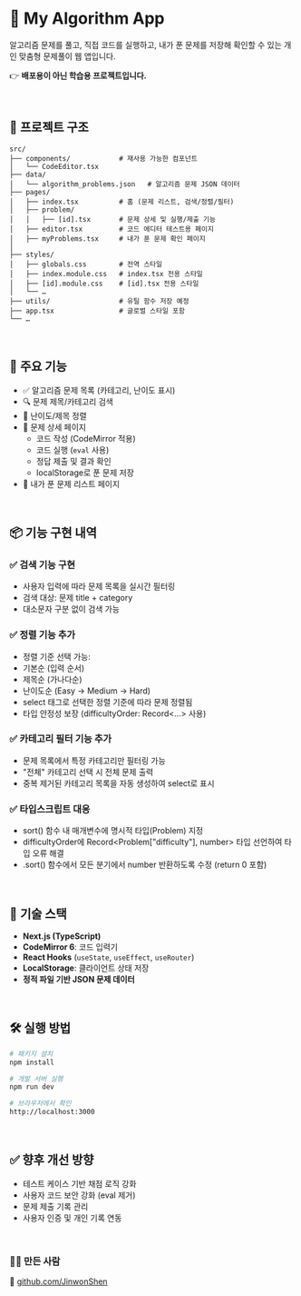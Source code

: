 # 🧠 My Algorithm App

알고리즘 문제를 풀고, 직접 코드를 실행하고,
내가 푼 문제를 저장해 확인할 수 있는 개인 맞춤형 문제풀이 웹 앱입니다.

👉 **배포용이 아닌 학습용 프로젝트입니다.**

<br>

## 📁 프로젝트 구조

```
src/
├── components/            # 재사용 가능한 컴포넌트
│   └── CodeEditor.tsx
├── data/
│   └── algorithm_problems.json   # 알고리즘 문제 JSON 데이터
├── pages/
│   ├── index.tsx          # 홈 (문제 리스트, 검색/정렬/필터)
│   ├── problem/
│   │   ├── [id].tsx       # 문제 상세 및 실행/제출 기능
│   ├── editor.tsx         # 코드 에디터 테스트용 페이지
│   ├── myProblems.tsx     # 내가 푼 문제 확인 페이지
│
├── styles/
│   ├── globals.css        # 전역 스타일
│   ├── index.module.css   # index.tsx 전용 스타일
│   ├── [id].module.css    # [id].tsx 전용 스타일
│   └── …
├── utils/                 # 유틸 함수 저장 예정
├── app.tsx                # 글로벌 스타일 포함
└── …
```

<br>

## 🚀 주요 기능

- ✅ 알고리즘 문제 목록 (카테고리, 난이도 표시)
- 🔍 문제 제목/카테고리 검색
- 📌 난이도/제목 정렬
- 📁 문제 상세 페이지
  - 코드 작성 (CodeMirror 적용)
  - 코드 실행 (`eval` 사용)
  - 정답 제출 및 결과 확인
  - localStorage로 푼 문제 저장
- 📜 내가 푼 문제 리스트 페이지

<br>

## 📦 기능 구현 내역

### ✅ 검색 기능 구현

- 사용자 입력에 따라 문제 목록을 실시간 필터링
- 검색 대상: 문제 title + category
- 대소문자 구분 없이 검색 가능

### ✅ 정렬 기능 추가

- 정렬 기준 선택 가능:
- 기본순 (입력 순서)
- 제목순 (가나다순)
- 난이도순 (Easy → Medium → Hard)
- select 태그로 선택한 정렬 기준에 따라 문제 정렬됨
- 타입 안정성 보장 (difficultyOrder: Record<...> 사용)

### ✅ 카테고리 필터 기능 추가

- 문제 목록에서 특정 카테고리만 필터링 가능
- "전체" 카테고리 선택 시 전체 문제 출력
- 중복 제거된 카테고리 목록을 자동 생성하여 select로 표시

### ✅ 타입스크립트 대응

- sort() 함수 내 매개변수에 명시적 타입(Problem) 지정
- difficultyOrder에 Record<Problem["difficulty"], number> 타입 선언하여 타입 오류 해결
- .sort() 함수에서 모든 분기에서 number 반환하도록 수정 (return 0 포함)

<br>

## 🧰 기술 스택

- **Next.js (TypeScript)**
- **CodeMirror 6**: 코드 입력기
- **React Hooks** (`useState`, `useEffect`, `useRouter`)
- **LocalStorage**: 클라이언트 상태 저장
- **정적 파일 기반 JSON 문제 데이터**

<br>

## 🛠️ 실행 방법

```bash
# 패키지 설치
npm install

# 개발 서버 실행
npm run dev

# 브라우저에서 확인
http://localhost:3000
```

<br>

## ✅ 향후 개선 방향

- 테스트 케이스 기반 채점 로직 강화
- 사용자 코드 보안 강화 (eval 제거)
- 문제 제출 기록 관리
- 사용자 인증 및 개인 기록 연동

<br>

### 🙋‍♂️ 만든 사람

🔗 [github.com/JinwonShen](JinwonShen/algorithm-app)
